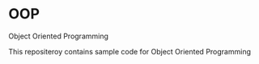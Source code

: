 # OOP
Object Oriented Programming

This repositeroy contains sample code for Object Oriented Programming
